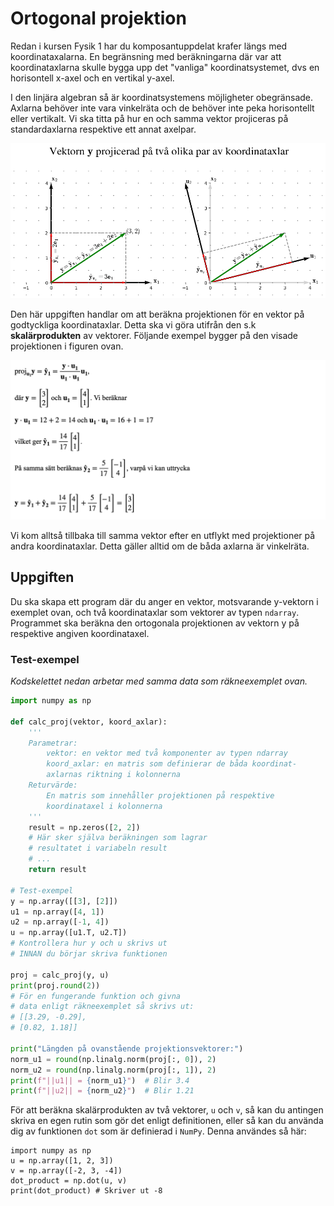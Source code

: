 # Ortogonal projektion

Redan i kursen Fysik 1 har du komposantuppdelat krafer längs med koordinataxalarna. En begränsning med beräkningarna där var att koordinataxlarna skulle bygga upp det "vanliga" koordinatsystemet, dvs en horisontell x-axel och en vertikal y-axel.

I den linjära algebran så är koordinatsystemens möjligheter obegränsade. Axlarna behöver inte vara vinkelräta och de behöver inte peka horisontellt eller vertikalt. Vi ska titta på hur en och samma vektor projiceras på standardaxlarna respektive ett annat axelpar.

![Figur: Ortogonal projektion](images/ortogonal-projektion.png)

Den här uppgiften handlar om att beräkna projektionen för en vektor på godtyckliga koordinataxlar. Detta ska vi göra utifrån den s.k **skalärprodukten** av vektorer. Följande exempel bygger på den visade projektionen i figuren ovan.

![Projektion](images/projektion.png)

Vi kom alltså tillbaka till samma vektor efter en utflykt med projektioner på andra koordinataxlar. Detta gäller alltid om de båda axlarna är vinkelräta.

## Uppgiften

Du ska skapa ett program där du anger en vektor, motsvarande y-vektorn i exemplet ovan, och två koordinataxlar som vektorer av typen `ndarray`. Programmet ska beräkna den ortogonala projektionen av vektorn y på respektive angiven koordinataxel.

### Test-exempel

*Kodskelettet nedan arbetar med samma data som räkneexemplet ovan.*

```python
import numpy as np

def calc_proj(vektor, koord_axlar):
    '''
    Parametrar:
        vektor: en vektor med två komponenter av typen ndarray
        koord_axlar: en matris som definierar de båda koordinat-
        axlarnas riktning i kolonnerna
    Returvärde:
        En matris som innehåller projektionen på respektive
        koordinataxel i kolonnerna
    '''
    result = np.zeros([2, 2])
    # Här sker själva beräkningen som lagrar
    # resultatet i variabeln result
    # ...
    return result

# Test-exempel
y = np.array([[3], [2]])
u1 = np.array([4, 1])
u2 = np.array([-1, 4])
u = np.array([u1.T, u2.T])
# Kontrollera hur y och u skrivs ut
# INNAN du börjar skriva funktionen

proj = calc_proj(y, u)
print(proj.round(2))
# För en fungerande funktion och givna
# data enligt räkneexemplet så skrivs ut:
# [[3.29, -0.29],
# [0.82, 1.18]]

print("Längden på ovanstående projektionsvektorer:")
norm_u1 = round(np.linalg.norm(proj[:, 0]), 2)
norm_u2 = round(np.linalg.norm(proj[:, 1]), 2)
print(f"||u1|| = {norm_u1}")  # Blir 3.4
print(f"||u2|| = {norm_u2}")  # Blir 1.21
 ```

För att beräkna skalärprodukten av två vektorer, `u` och `v`, så kan du antingen skriva en egen rutin som gör det enligt definitionen, eller så kan du använda dig av funktionen `dot` som är definierad i `NumPy`. Denna användes så här:

```
import numpy as np
u = np.array([1, 2, 3])
v = np.array([-2, 3, -4])
dot_product = np.dot(u, v)
print(dot_product) # Skriver ut -8
```